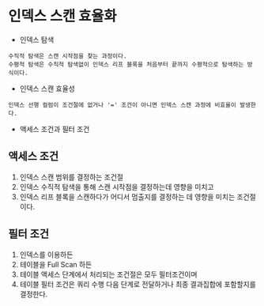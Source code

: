 인덱스 스캔 효율화
===

+ 인덱스 탐색

```
수직적 탐색은 스캔 시작점을 찾는 과정이다.
수평적 탐색은 수직적 탐색없이 인덱스 리프 블록을 처음부터 끝까지 수평적으로 탐색하는 방식이다.
```

+ 인덱스 스캔 효율성

```
인덱스 선행 컬럼이 조건절에 없거나 '=' 조건이 아니면 인덱스 스캔 과정에 비효율이 발생한다.
```

+ 액세스 조건과 필터 조건

## 액세스 조건

1. 인덱스 스캔 범위를 결정하는 조건절
2. 인덱스 수직적 탐색을 통해 스캔 시작점을 결정하는데 영향을 미치고
3. 인덱스 리프 블록을 스캔하다가 어디서 멈출지를 결정하는 데 영향을 미치는 조건절이다.

## 필터 조건

1. 인덱스를 이용하든
2. 테이블을 Full Scan 하든
3. 테이블 액세스 단계에서 처리되는 조건절은 모두 필터조건이며
4. 테이블 필터 조건은 쿼리 수행 다음 단계로 전달하거나 최종 결과집합에 포함할지를 결정한다.

